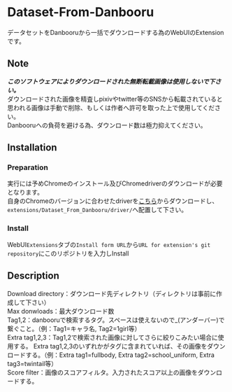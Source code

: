 # Dataset-From-Danbooru
データセットをDanbooruから一括でダウンロードする為のWebUIのExtensionです。
## Note
***このソフトウェアによりダウンロードされた無断転載画像は使用しないで下さい。***  
ダウンロードされた画像を精査しpixivやtwitter等のSNSから転載されていると思われる画像は手動で削除、もしくは作者へ許可を取った上で使用してください。  
Danbooruへの負荷を避ける為、ダウンロード数は極力抑えてください。
## Installation
### Preparation
実行には予めChromeのインストール及びChromedriverのダウンロードが必要となります。  
自身のChromeのバージョンに合わせたdriverを[こちら](https://chromedriver.chromium.org/downloads)からダウンロードし、`extensions/Dataset_From_Danbooru/driver/`へ配置して下さい。
### Install
WebUI`Extensions`タブの`Install form URL`から`URL for extension's git repository`にこのリポジトリを入力しInstall
## Description
Download directory：ダウンロード先ディレクトリ（ディレクトリは事前に作成して下さい）  
Max donwloads：最大ダウンロード数  
Tag1,2：danbooruで検索するタグ。スペースは使えないので_(アンダーバー)で繋ぐこと。（例：Tag1=キャラ名, Tag2=1girl等）  
Extra tag1,2,3：Tag1,2で検索された画像に対してさらに絞りこみたい場合に使用する。  Extra tag1,2,3のいずれかがタグに含まれていれば、その画像をダウンロードする。（例：Extra tag1=fullbody, Extra tag2=school_uniform, Extra tag3=twintail等）  
Score filter：画像のスコアフィルタ。入力されたスコア以上の画像をダウンロードする。
